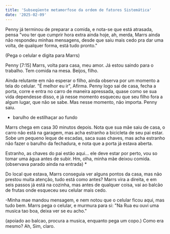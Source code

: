 ```yaml
---
title: 'Subseqüente metamorfose da ordem de fatores Sistemática'
date: '2025-02-09'
---
```

Penny já terminou de preparar a comida, e nota-se que está atrasada, pensa "vou ter que cumprir hora extra ainda hoje, ah, merda, Marrs ainda não respondeu minhas mensagens, desde que saiu mais cedo pra dar uma volta, de qualquer forma, está tudo pronto." 

(Pega o celular e digita para Marrs)

Penny [7:15] Marrs, volta para casa, meu amor. Já estou saindo para o trabalho. Tem comida na mesa. Beijos, filho. 

Ainda relutante em não esperar o filho, ainda observa por um momento a tela do celular. "É melhor eu ir", Afirma. Penny logo sai de casa, fecha a porta, corre e entra no carro de maneira apressada, quase como se sua vida dependesse disso, e já nesse momento esqueceu que seu filho fora a algum lugar, que não se sabe. Mas nesse momento, não importa. Penny saiu.

- barulho de estilhaçar ao fundo

Marrs chega em casa 30 minutos depois. Nota que sua mãe saiu de casa, o carro não está na garagem, mas acha estranho a bicicleta de seu pai estar. Sobe um pequeno leque de escadas, saca suas chaves, mas acha estranho não fazer o barulho da fechadura, e nota que a porta já estava aberta.

 Estranho, as chaves do pai estão aqui... ele deve estar por perto, vou so tomar uma água antes de subir. Hm, olha, minha mãe deixou comida. (observava parado ainda na entrada) *

Do local que estava, Marrs conseguia ver alguns pontos da casa, mas não prestou muita atenção, tudo está como antes? Marrs vira a direita, e em seis passos já está na cozinha, mas antes de qualquer coisa, vai ao balcão de frutas onde esqueceu seu celular mais cedo.

-Minha mae mandou mensagem, e nem notou que o celular ficou aqui, mas tudo bem. Marrs pega o celular, e murmura para si: "Na Rua eu ouvi uma musica tao boa, deixa ver se eu acho."

(apoiado ao balcao, procura a musica, enquanto pega um copo.)
Como era mesmo? Ah, Sim, claro.
